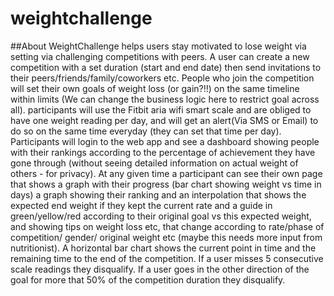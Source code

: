 # weightchallenge
##About
WeightChallenge helps users stay motivated to lose weight via setting via challenging competitions with peers. A user can create a new competition with a set duration (start and end date) then send invitations to their peers/friends/family/coworkers etc. People who join the competition will set their own goals of weight loss (or gain?!!) on the same timeline within limits (We can change the business logic here to restrict goal across all). participants will use the Fitbit aria wifi smart scale and are obliged to have one weight reading per day, and will get an alert(Via SMS or Email) to do so on the same time everyday (they can set that time per day). Participants will login to the web app and see a dashboard showing people with their rankings according to the percentage of achievement they have gone through (without seeing detailed information on actual weight of others - for privacy). At any given time a participant can see their own page that shows a graph with their progress (bar chart showing weight vs time in days) a graph showing their ranking and an interpolation that shows the expected end weight if they kept the current rate and a guide in green/yellow/red according to their original goal vs this expected weight, and showing tips on weight loss etc, that change according to rate/phase of competition/ gender/ original weight etc (maybe this needs more input from nutritionist). A horizontal bar chart shows the current point in time and the remaining time to the end of the competition. If a user misses 5 consecutive scale readings they disqualify. If a user goes in the other direction of the goal for more that 50% of the competition duration they disqualify.
